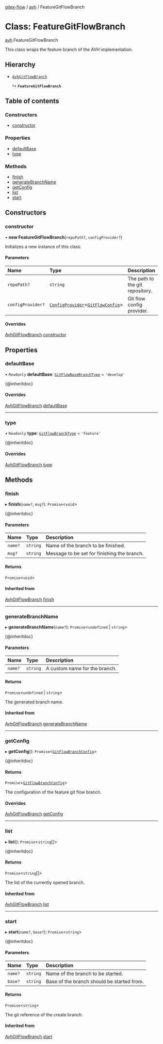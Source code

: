 [gitex-flow](../README.md) / [avh](../modules/avh.md) / FeatureGitFlowBranch

# Class: FeatureGitFlowBranch

[avh](../modules/avh.md).FeatureGitFlowBranch

This class wraps the feature branch of the AVH implementation.

## Hierarchy

- [`AvhGitFlowBranch`](avh.AvhGitFlowBranch.md)

  ↳ **`FeatureGitFlowBranch`**

## Table of contents

### Constructors

- [constructor](avh.FeatureGitFlowBranch.md#constructor)

### Properties

- [defaultBase](avh.FeatureGitFlowBranch.md#defaultbase)
- [type](avh.FeatureGitFlowBranch.md#type)

### Methods

- [finish](avh.FeatureGitFlowBranch.md#finish)
- [generateBranchName](avh.FeatureGitFlowBranch.md#generatebranchname)
- [getConfig](avh.FeatureGitFlowBranch.md#getconfig)
- [list](avh.FeatureGitFlowBranch.md#list)
- [start](avh.FeatureGitFlowBranch.md#start)

## Constructors

### constructor

• **new FeatureGitFlowBranch**(`repoPath?`, `configProvider?`)

Initializes a new instance of this class.

#### Parameters

| Name | Type | Description |
| :------ | :------ | :------ |
| `repoPath?` | `string` | The path to the git repository. |
| `configProvider?` | [`ConfigProvider`](../interfaces/api.ConfigProvider.md)<[`GitFlowConfig`](../interfaces/configs.GitFlowConfig.md)\> | Git flow config provider. |

#### Overrides

[AvhGitFlowBranch](avh.AvhGitFlowBranch.md).[constructor](avh.AvhGitFlowBranch.md#constructor)

## Properties

### defaultBase

• `Readonly` **defaultBase**: [`GitFlowBaseBranchType`](../modules/api.md#gitflowbasebranchtype) = `'develop'`

{@inheritdoc}

#### Overrides

[AvhGitFlowBranch](avh.AvhGitFlowBranch.md).[defaultBase](avh.AvhGitFlowBranch.md#defaultbase)

___

### type

• `Readonly` **type**: [`GitFlowBranchType`](../modules/api.md#gitflowbranchtype) = `'feature'`

{@inheritdoc}

#### Overrides

[AvhGitFlowBranch](avh.AvhGitFlowBranch.md).[type](avh.AvhGitFlowBranch.md#type)

## Methods

### finish

▸ **finish**(`name?`, `msg?`): `Promise`<`void`\>

{@inheritdoc}

#### Parameters

| Name | Type | Description |
| :------ | :------ | :------ |
| `name?` | `string` | Name of the branch to be finished. |
| `msg?` | `string` | Message to be set for finishing the branch. |

#### Returns

`Promise`<`void`\>

#### Inherited from

[AvhGitFlowBranch](avh.AvhGitFlowBranch.md).[finish](avh.AvhGitFlowBranch.md#finish)

___

### generateBranchName

▸ **generateBranchName**(`name?`): `Promise`<`undefined` \| `string`\>

{@inheritdoc}

#### Parameters

| Name | Type | Description |
| :------ | :------ | :------ |
| `name?` | `string` | A custom name for the branch. |

#### Returns

`Promise`<`undefined` \| `string`\>

The generated branch name.

#### Inherited from

[AvhGitFlowBranch](avh.AvhGitFlowBranch.md).[generateBranchName](avh.AvhGitFlowBranch.md#generatebranchname)

___

### getConfig

▸ **getConfig**(): `Promise`<[`GitFlowBranchConfig`](../interfaces/api.GitFlowBranchConfig.md)\>

{@inheritdoc}

#### Returns

`Promise`<[`GitFlowBranchConfig`](../interfaces/api.GitFlowBranchConfig.md)\>

The configuration of the feature git flow branch.

#### Overrides

[AvhGitFlowBranch](avh.AvhGitFlowBranch.md).[getConfig](avh.AvhGitFlowBranch.md#getconfig)

___

### list

▸ **list**(): `Promise`<`string`[]\>

{@inheritdoc}

#### Returns

`Promise`<`string`[]\>

The list of the currently opened branch.

#### Inherited from

[AvhGitFlowBranch](avh.AvhGitFlowBranch.md).[list](avh.AvhGitFlowBranch.md#list)

___

### start

▸ **start**(`name?`, `base?`): `Promise`<`string`\>

{@inheritdoc}

#### Parameters

| Name | Type | Description |
| :------ | :------ | :------ |
| `name?` | `string` | Name of the branch to be started. |
| `base?` | `string` | Base of the branch should be started from. |

#### Returns

`Promise`<`string`\>

The git reference of the create branch.

#### Inherited from

[AvhGitFlowBranch](avh.AvhGitFlowBranch.md).[start](avh.AvhGitFlowBranch.md#start)
